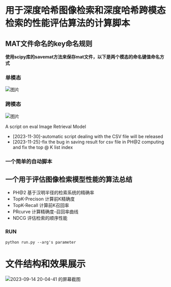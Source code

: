# 用于深度哈希图像检索和深度哈希跨模态检索的性能评估算法的计算脚本
## MAT文件命名的key命名规则
**使用scipy库的savemat方法来保存mat文件，以下是两个模态的命名键值命名方式**
### 单模态
![图片](https://github.com/user-attachments/assets/cb14a032-5850-47eb-a648-0508fe2304f0)

### 跨模态
![图片](https://github.com/user-attachments/assets/88a1cea1-2284-4779-8146-e9ef8d84a0b8)


A script on eval Image Retrieval Model
* [2023-11-30]-automatic script dealing with the CSV file will be released
* [2023-11-25]-fix the bug in saving result for csv file in PH@2 computing and fix the top @ K list index

### 一个简单的自动脚本
## 一个用于评估图像检索模型性能的算法总结
* PH@2 基于汉明半径的检索系统的精确率
* TopK-Precison 计算前K精确度
* TopK-Recall 计算前K召回率
* PRcurve 计算精确度-召回率曲线
* NDCG 评估检索的顺序性能
### RUN
```shell
python run.py --arg's parameter
```
# 文件结构和效果展示
![2023-09-14 20-04-41 的屏幕截图](https://github.com/Mahiro2211/Eval_Image_Retrieval/assets/130811701/5bafc9c9-a2e0-486d-a94f-21f3a6378c1e)
